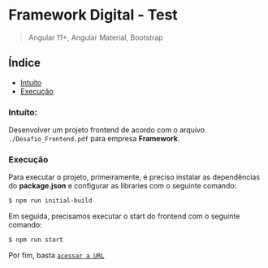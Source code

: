 # Framework Digital - Test

> Angular 11+, Angular Material, Bootstrap

## Índice
* [Intuíto](#intuito)
* [Execução](#execucao)

### Intuíto:
Desenvolver um projeto frontend de acordo com o arquivo `./Desafio_Frontend.pdf` para empresa **Framework**.

### Execução
Para executar o projeto, primeiramente, é preciso instalar as dependências do **package.json** e configurar as libraries com o seguinte comando:
```Bash
$ npm run initial-build
```

Em seguida, precisamos executar o start do frontend com o seguinte comando:
```Bash
$ npm run start
```

Por fim, basta [`acessar a URL`](http://localhost:4200/)
